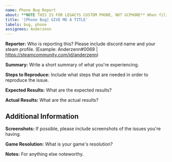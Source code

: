 ```yaml
---
name: Phone Bug Report
about: **NOTE THIS IS FOR LEGACYS CUSTOM PHONE, NOT GCPHONE** When filing a bug report make sure to fill in all information as detailed as you possibly can.
title: '[Phone Bug] GIVE ME A TITLE'
labels: bug, phone
assignees: Anderzenn
---
```


**Reporter:**
Who is reporting this? Please include discord name and your steam profile. (Example: Anderzenn#0069 | https://steamcommunity.com/id/anderzenn)

**Summary:**
Write a short summary of what you're experiencing.

**Steps to Reproduce:**
Include what steps that are needed in order to reproduce the issue.

**Expected Results:**
What are the expected results?

**Actual Results:**
What are the actual results?

## Additional Information

**Screenshots:**
If possible, please include screenshots of the issues you're having.

**Game Resolution:**
What is your game's resolution?

**Notes:**
For anything else noteworthy.

